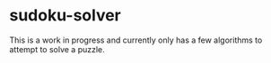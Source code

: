 # sudoku-solver

This is a work in progress and currently only has a few algorithms to attempt to solve a puzzle.
